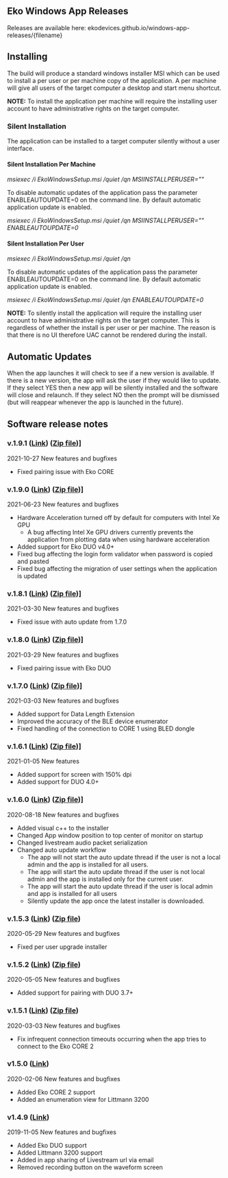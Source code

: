 ## Eko Windows App Releases

Releases are available here: ekodevices.github.io/windows-app-releases/{filename}

## Installing

The build will produce a standard windows installer MSI which can be used to install a per user or per machine copy of the application. A per machine will give all users of the target computer a desktop and start menu shortcut.

**NOTE:**
To install the application per machine will require the installing user account to have administrative rights on the target computer.

### Silent Installation

The application can be installed to a target computer silently without a user interface.

#### Silent Installation Per Machine

_msiexec /i EkoWindowsSetup.msi /quiet /qn MSIINSTALLPERUSER=""_

To disable automatic updates of the application pass the parameter ENABLEAUTOUPDATE=0 on the command line. By default automatic application update is enabled.

_msiexec /i EkoWindowsSetup.msi /quiet /qn MSIINSTALLPERUSER="" ENABLEAUTOUPDATE=0_

#### Silent Installation Per User

_msiexec /i EkoWindowsSetup.msi /quiet /qn_

To disable automatic updates of the application pass the parameter ENABLEAUTOUPDATE=0 on the command line. By default automatic application update is enabled.

_msiexec /i EkoWindowsSetup.msi /quiet /qn ENABLEAUTOUPDATE=0_

**NOTE:**
To silently install the application will require the installing user account to have administrative rights on the target computer. This is regardless of whether the install is per user or per machine. The reason is that there is no UI therefore UAC cannot be rendered during the install.

## Automatic Updates

When the app launches it will check to see if a new version is available.
If there is a new version, the app will ask the user if they would like to update.
If they select YES then a new app will be silently installed and the software will close and relaunch.
If they select NO then the prompt will be dismissed (but will reappear whenever the app is launched in the future).


## Software release notes

### v.1.9.1 (<a href="https://github.com/EkoDevices/windows-app-releases/releases/download/v1.9.1/Eko.Windows.App.Installer.v1.9.1.msi">Link</a>) (<a href="https://github.com/EkoDevices/windows-app-releases/releases/download/v1.9.1/Eko.Windows.App.Installer.v1.9.1.msi.zip">Zip file</a>)]

2021-10-27
New features and bugfixes
* Fixed pairing issue with Eko CORE

### v.1.9.0 (<a href="https://github.com/EkoDevices/windows-app-releases/releases/download/v1.9.0/Eko.Windows.App.Installer.v1.9.0.msi">Link</a>) (<a href="https://github.com/EkoDevices/windows-app-releases/releases/download/v1.9.0/Eko.Windows.App.Installer.v1.9.0.msi.zip">Zip file</a>)]

2021-06-23
New features and bugfixes
* Hardware Acceleration turned off by default for computers with Intel Xe GPU
  - A bug affecting Intel Xe GPU drivers currently prevents the application from plotting data when using hardware acceleration
* Added support for Eko DUO v4.0+
* Fixed bug affecting the login form validator when password is copied and pasted
* Fixed bug affecting the migration of user settings when the application is updated

### v.1.8.1 (<a href="https://github.com/EkoDevices/windows-app-releases/releases/download/v1.8.1/Eko.Windows.App.Installer.v1.8.1.msi">Link</a>) (<a href="https://github.com/EkoDevices/windows-app-releases/releases/download/v1.8.1/Eko.Windows.App.Installer.v1.8.1.msi.zip">Zip file</a>)]

2021-03-30
New features and bugfixes
* Fixed issue with auto update from 1.7.0

### v.1.8.0 (<a href="https://github.com/EkoDevices/windows-app-releases/releases/download/v1.8.0/Eko.Windows.App.Installer.v1.8.0.msi">Link</a>) (<a href="https://github.com/EkoDevices/windows-app-releases/releases/download/v1.8.0/Eko.Windows.App.Installer.v1.8.0.msi.zip">Zip file</a>)]

2021-03-29
New features and bugfixes
* Fixed pairing issue with Eko DUO

### v.1.7.0 (<a href="https://github.com/EkoDevices/windows-app-releases/releases/download/v1.7.0/Eko.Windows.App.Installer.v1.7.0.msi">Link</a>) (<a href="https://github.com/EkoDevices/windows-app-releases/releases/download/v1.7.0/Eko.Windows.App.Installer.v1.7.0.msi.zip">Zip file</a>)]

2021-03-03
New features and bugfixes
* Added support for Data Length Extension
* Improved the accuracy of the BLE device enumerator
* Fixed handling of the connection to CORE 1 using BLED dongle

### v.1.6.1 (<a href="https://github.com/EkoDevices/windows-app-releases/releases/download/v1.6.1/Eko.Windows.App.Installer.v1.6.1.msi">Link</a>) (<a href="https://github.com/EkoDevices/windows-app-releases/releases/download/v1.6.0/Eko.Windows.App.Installer.v1.6.1.msi.zip">Zip file</a>)]

2021-01-05
New features
* Added support for screen with 150% dpi
* Added support for DUO 4.0+

### v.1.6.0 (<a href="https://github.com/EkoDevices/windows-app-releases/releases/download/v1.6.0/Eko.Windows.App.Installer.v1.6.0.msi">Link</a>) (<a href="https://github.com/EkoDevices/windows-app-releases/releases/download/v1.6.0/Eko.Windows.App.Installer.v1.6.0.msi.zip">Zip file</a>)]

2020-08-18
New features and bugfixes
* Added visual c++ to the installer
* Changed App window position to top center of monitor on startup
* Changed livestream audio packet serialization
* Changed auto update workflow
  - The app will not start the auto update thread if the user is not a local admin and the app is installed for all users.
  - The app will start the auto update thread if the user is not local admin and the app is installed only for the current user.
  - The app will start the auto update thread if the user is local admin and app is installed for all users
  - Silently update the app once the latest installer is downloaded.


### v.1.5.3 (<a href="https://github.com/EkoDevices/windows-app-releases/releases/download/v1.5.3/Eko.Windows.App.Installer.v1.5.3.msi">Link</a>) (<a href="https://github.com/EkoDevices/windows-app-releases/releases/download/v1.5.3/Eko.Windows.App.Installer.v1.5.3.msi.zip">Zip file</a>)

2020-05-29
New features and bugfixes
* Fixed per user upgrade installer


### v.1.5.2 (<a href="https://ekodevices.github.io/windows-app-releases/Eko%20Windows%20App%20Installer%20v1.5.2.msi">Link</a>) (<a href="https://ekodevices.github.io/windows-app-releases/Eko%20Windows%20App%20Installer%20v1.5.2.msi.zip">Zip file</a>)
2020-05-05
New features and bugfixes
* Added support for pairing with DUO 3.7+

### v.1.5.1 (<a href="https://github.com/EkoDevices/windows-app-releases/releases/download/v1.5.1/Eko.Windows.App.Installer.v1.5.1.msi">Link</a>) (<a href="https://github.com/EkoDevices/windows-app-releases/releases/download/v1.5.1/Eko.Windows.App.Installer.v1.5.1.msi.zip">Zip file</a>)
2020-03-03
New features and bugfixes
* Fix infrequent connection timeouts occurring when the app tries to connect to the Eko CORE 2

### v1.5.0 (<a href="https://github.com/EkoDevices/windows-app-releases/releases/download/v1.5.0/Eko.Windows.App.Installer.v1.5.0.msi">Link</a>)
2020-02-06
New features and bugfixes
* Added Eko CORE 2 support
* Added an enumeration view for Littmann 3200

### v1.4.9 (<a href="https://github.com/EkoDevices/INTERNAL-Eko-Windows-App/releases/download/v1.4.9.3/EkoWindowsSetup.msi">Link</a>)
2019-11-05
New features and bugfixes
* Added Eko DUO support
* Added Littmann 3200 support
* Added in app sharing of Livestream url via email
* Removed recording button on the waveform screen
